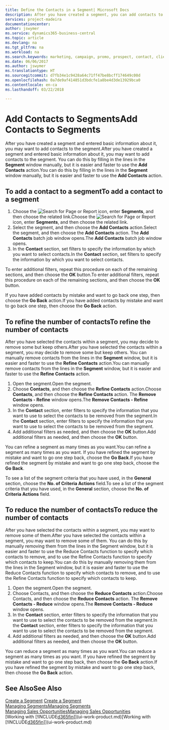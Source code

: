 ```yaml
---
title: Define the Contacts in a Segment| Microsoft Docs
description: After you have created a segment, you can add contacts to the segment, for example, as part of a marketing campaign targeting particular customers or clients.
services: project-madeira
documentationcenter: 
author: jswymer
ms.service: dynamics365-business-central
ms.topic: article
ms.devlang: na
ms.tgt_pltfrm: na
ms.workload: na
ms.search.keywords: marketing, campaign, promo, prospect, contact, client, customer
ms.date: 06/06/2017
ms.author: jswymer
ms.translationtype: HT
ms.sourcegitcommit: d7fb34e1c9428a64c71ff47be8bcff174649c00d
ms.openlocfilehash: 0a7de9af414851d3bdcfe1a8be4d3de13929bca0
ms.contentlocale: en-ca
ms.lasthandoff: 03/22/2018

---
```

# <a name="add-contacts-to-segments"></a><span data-ttu-id="bd155-103">Add Contacts to Segments</span><span class="sxs-lookup"><span data-stu-id="bd155-103">Add Contacts to Segments</span></span>
<span data-ttu-id="bd155-104">After you have created a segment and entered basic information about it, you may want to add contacts to the segment.</span><span class="sxs-lookup"><span data-stu-id="bd155-104">After you have created a segment and entered basic information about it, you may want to add contacts to the segment.</span></span> <span data-ttu-id="bd155-105">You can do this by filling in the lines in the **Segment** window manually, but it is easier and faster to use the **Add Contacts** action.</span><span class="sxs-lookup"><span data-stu-id="bd155-105">You can do this by filling in the lines in the **Segment** window manually, but it is easier and faster to use the **Add Contacts** action.</span></span>

## <a name="to-add-a-contact-to-a-segment"></a><span data-ttu-id="bd155-106">To add a contact to a segment</span><span class="sxs-lookup"><span data-stu-id="bd155-106">To add a contact to a segment</span></span>
1. <span data-ttu-id="bd155-107">Choose the ![Search for Page or Report](media/ui-search/search_small.png "Search for Page or Report icon") icon, enter **Segments**, and then choose the related link.</span><span class="sxs-lookup"><span data-stu-id="bd155-107">Choose the ![Search for Page or Report](media/ui-search/search_small.png "Search for Page or Report icon") icon, enter **Segments**, and then choose the related link.</span></span>  
2. <span data-ttu-id="bd155-108">Select the segment, and then choose the **Add Contacts** action.</span><span class="sxs-lookup"><span data-stu-id="bd155-108">Select the segment, and then choose the **Add Contacts** action.</span></span> <span data-ttu-id="bd155-109">The **Add Contacts** batch job window opens.</span><span class="sxs-lookup"><span data-stu-id="bd155-109">The **Add Contacts** batch job window opens.</span></span>
3. <span data-ttu-id="bd155-110">In the **Contact** section, set filters to specify the information by which you want to select contacts.</span><span class="sxs-lookup"><span data-stu-id="bd155-110">In the **Contact** section, set filters to specify the information by which you want to select contacts.</span></span>

<span data-ttu-id="bd155-111">To enter additional filters, repeat this procedure on each of the remaining sections, and then choose the **OK** button.</span><span class="sxs-lookup"><span data-stu-id="bd155-111">To enter additional filters, repeat this procedure on each of the remaining sections, and then choose the **OK** button.</span></span>

<span data-ttu-id="bd155-112">If you have added contacts by mistake and want to go back one step, then choose the **Go Back** action.</span><span class="sxs-lookup"><span data-stu-id="bd155-112">If you have added contacts by mistake and want to go back one step, then choose the **Go Back** action.</span></span>

## <a name="to-refine-the-number-of-contacts"></a><span data-ttu-id="bd155-113">To refine the number of contacts</span><span class="sxs-lookup"><span data-stu-id="bd155-113">To refine the number of contacts</span></span>
<span data-ttu-id="bd155-114">After you have selected the contacts within a segment, you may decide to remove some but keep others.</span><span class="sxs-lookup"><span data-stu-id="bd155-114">After you have selected the contacts within a segment, you may decide to remove some but keep others.</span></span> <span data-ttu-id="bd155-115">You can manually remove contacts from the lines in the **Segment** window, but it is easier and faster to use the **Refine Contacts** action.</span><span class="sxs-lookup"><span data-stu-id="bd155-115">You can manually remove contacts from the lines in the **Segment** window, but it is easier and faster to use the **Refine Contacts** action.</span></span>

1. <span data-ttu-id="bd155-116">Open the segment.</span><span class="sxs-lookup"><span data-stu-id="bd155-116">Open the segment.</span></span>
2. <span data-ttu-id="bd155-117">Choose **Contacts**, and then choose the **Refine Contacts** action.</span><span class="sxs-lookup"><span data-stu-id="bd155-117">Choose **Contacts**, and then choose the **Refine Contacts** action.</span></span> <span data-ttu-id="bd155-118">The **Remove Contacts - Refine** window opens.</span><span class="sxs-lookup"><span data-stu-id="bd155-118">The **Remove Contacts - Refine** window opens.</span></span>
3. <span data-ttu-id="bd155-119">In the **Contact** section, enter filters to specify the information that you want to use to select the contacts to be removed from the segment.</span><span class="sxs-lookup"><span data-stu-id="bd155-119">In the **Contact** section, enter filters to specify the information that you want to use to select the contacts to be removed from the segment.</span></span>
4. <span data-ttu-id="bd155-120">Add additional filters as needed, and then choose the **OK** button.</span><span class="sxs-lookup"><span data-stu-id="bd155-120">Add additional filters as needed, and then choose the **OK** button.</span></span>

<span data-ttu-id="bd155-121">You can refine a segment as many times as you want.</span><span class="sxs-lookup"><span data-stu-id="bd155-121">You can refine a segment as many times as you want.</span></span> <span data-ttu-id="bd155-122">If you have refined the segment by mistake and want to go one step back, choose the **Go Back**.</span><span class="sxs-lookup"><span data-stu-id="bd155-122">If you have refined the segment by mistake and want to go one step back, choose the **Go Back**.</span></span>

<span data-ttu-id="bd155-123">To see a list of the segment criteria that you have used, in the **General** section, choose the **No. of Criteria Actions** field.</span><span class="sxs-lookup"><span data-stu-id="bd155-123">To see a list of the segment criteria that you have used, in the **General** section, choose the **No. of Criteria Actions** field.</span></span>

## <a name="to-reduce-the-number-of-contacts"></a><span data-ttu-id="bd155-124">To reduce the number of contacts</span><span class="sxs-lookup"><span data-stu-id="bd155-124">To reduce the number of contacts</span></span>
<span data-ttu-id="bd155-125">After you have selected the contacts within a segment, you may want to remove some of them.</span><span class="sxs-lookup"><span data-stu-id="bd155-125">After you have selected the contacts within a segment, you may want to remove some of them.</span></span> <span data-ttu-id="bd155-126">You can do this by manually removing them from the lines in the Segment window, but it is easier and faster to use the Reduce Contacts function to specify which contacts to remove, and to use the Refine Contacts function to specify which contacts to keep.</span><span class="sxs-lookup"><span data-stu-id="bd155-126">You can do this by manually removing them from the lines in the Segment window, but it is easier and faster to use the Reduce Contacts function to specify which contacts to remove, and to use the Refine Contacts function to specify which contacts to keep.</span></span>

1. <span data-ttu-id="bd155-127">Open the segment.</span><span class="sxs-lookup"><span data-stu-id="bd155-127">Open the segment.</span></span>
2. <span data-ttu-id="bd155-128">Choose Contacts, and then choose the **Reduce Contacts** action.</span><span class="sxs-lookup"><span data-stu-id="bd155-128">Choose Contacts, and then choose the **Reduce Contacts** action.</span></span> <span data-ttu-id="bd155-129">The **Remove Contacts - Reduce** window opens.</span><span class="sxs-lookup"><span data-stu-id="bd155-129">The **Remove Contacts - Reduce** window opens.</span></span>
3. <span data-ttu-id="bd155-130">In the **Contact** section, enter filters to specify the information that you want to use to select the contacts to be removed from the segment.</span><span class="sxs-lookup"><span data-stu-id="bd155-130">In the **Contact** section, enter filters to specify the information that you want to use to select the contacts to be removed from the segment.</span></span>
4. <span data-ttu-id="bd155-131">Add additional filters as needed, and then choose the **OK** button.</span><span class="sxs-lookup"><span data-stu-id="bd155-131">Add additional filters as needed, and then choose the **OK** button.</span></span>

<span data-ttu-id="bd155-132">You can reduce a segment as many times as you want.</span><span class="sxs-lookup"><span data-stu-id="bd155-132">You can reduce a segment as many times as you want.</span></span> <span data-ttu-id="bd155-133">If you have refined the segment by mistake and want to go one step back, then choose the **Go Back** action.</span><span class="sxs-lookup"><span data-stu-id="bd155-133">If you have refined the segment by mistake and want to go one step back, then choose the **Go Back** action.</span></span>

## <a name="see-also"></a><span data-ttu-id="bd155-134">See Also</span><span class="sxs-lookup"><span data-stu-id="bd155-134">See Also</span></span>
<span data-ttu-id="bd155-135">[Create a Segment](marketing-how-create-segment.md) </span><span class="sxs-lookup"><span data-stu-id="bd155-135">[Create a Segment](marketing-how-create-segment.md) </span></span>  
[<span data-ttu-id="bd155-136">Managing Segments</span><span class="sxs-lookup"><span data-stu-id="bd155-136">Managing Segments</span></span>](marketing-segments.md)  
[<span data-ttu-id="bd155-137">Managing Sales Opportunities</span><span class="sxs-lookup"><span data-stu-id="bd155-137">Managing Sales Opportunities</span></span>](marketing-manage-sales-opportunities.md)  
<span data-ttu-id="bd155-138">[Working with [!INCLUDE[d365fin](includes/d365fin_md.md)]](ui-work-product.md)</span><span class="sxs-lookup"><span data-stu-id="bd155-138">[Working with [!INCLUDE[d365fin](includes/d365fin_md.md)]](ui-work-product.md)</span></span>  

